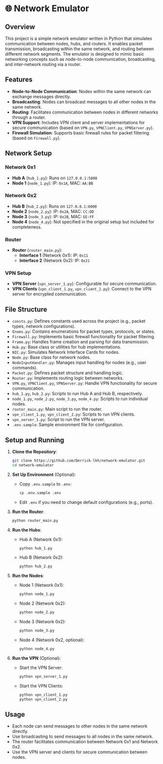 # 🌐 Network Emulator

## Overview
This project is a simple network emulator written in Python that simulates communication between nodes, hubs, and routers. It enables packet transmission, broadcasting within the same network, and routing between different network segments. The emulator is designed to mimic basic networking concepts such as node-to-node communication, broadcasting, and inter-network routing via a router.

## Features
- **Node-to-Node Communication**: Nodes within the same network can exchange messages directly.
- **Broadcasting**: Nodes can broadcast messages to all other nodes in the same network.
- **Routing**: Facilitates communication between nodes in different networks through a router.
- **VPN Support**: Includes VPN client and server implementations for secure communication (based on `VPN.py`, `VPNClient.py`, `VPNServer.py`).
- **Firewall Simulation**: Supports basic firewall rules for packet filtering (based on `Firewall.py`).

## Network Setup

### Network 0x1
- **Hub A** (`hub_1.py`): Runs on `127.0.0.1:5000`
- **Node 1** (`node_1.py`): IP: `0x1A`, MAC: `AA:BB`

### Network 0x2
- **Hub B** (`hub_2.py`): Runs on `127.0.0.1:6000`
- **Node 2** (`node_2.py`): IP: `0x2A`, MAC: `CC:DD`
- **Node 3** (`node_3.py`): IP: `0x2B`, MAC: `EE:FF`
- **Node 4** (`node_4.py`): Not specified in the original setup but included for completeness.

### Router
- **Router** (`router_main.py`):
  - **Interface 1** (Network 0x1): IP: `0x11`
  - **Interface 2** (Network 0x2): IP: `0x21`

### VPN Setup
- **VPN Server** (`vpn_server_1.py`): Configurable for secure communication.
- **VPN Clients** (`vpn_client_1.py`, `vpn_client_2.py`): Connect to the VPN server for encrypted communication.

## File Structure
- `consts.py`: Defines constants used across the project (e.g., packet types, network configurations).
- `Enums.py`: Contains enumerations for packet types, protocols, or states.
- `Firewall.py`: Implements basic firewall functionality for packet filtering.
- `Frame.py`: Handles frame creation and parsing for data transmission.
- `Hub.py`: Base class or utilities for hub implementations.
- `NIC.py`: Simulates Network Interface Cards for nodes.
- `Node.py`: Base class for network nodes.
- `NodeInputHandler.py`: Manages input handling for nodes (e.g., user commands).
- `Packet.py`: Defines packet structure and handling logic.
- `Router.py`: Implements routing logic between networks.
- `VPN.py`, `VPNClient.py`, `VPNServer.py`: Handle VPN functionality for secure communication.
- `hub_1.py`, `hub_2.py`: Scripts to run Hub A and Hub B, respectively.
- `node_1.py`, `node_2.py`, `node_3.py`, `node_4.py`: Scripts to run individual nodes.
- `router_main.py`: Main script to run the router.
- `vpn_client_1.py`, `vpn_client_2.py`: Scripts to run VPN clients.
- `vpn_server_1.py`: Script to run the VPN server.
- `.env.sample`: Sample environment file for configuration.

## Setup and Running

1. **Clone the Repository**:
   ```bash
   git clone https://github.com/Derrick-lkh/network-emulator.git
   cd network-emulator
   ```

2. **Set Up Environment** (Optional):
   - Copy `.env.sample` to `.env`:
     ```bash
     cp .env.sample .env
     ```
   - Edit `.env` if you need to change default configurations (e.g., ports).

3. **Run the Router**:
   ```bash
   python router_main.py
   ```

4. **Run the Hubs**:
   - Hub A (Network 0x1):
     ```bash
     python hub_1.py
     ```
   - Hub B (Network 0x2):
     ```bash
     python hub_2.py
     ```

5. **Run the Nodes**:
   - Node 1 (Network 0x1):
     ```bash
     python node_1.py
     ```
   - Node 2 (Network 0x2):
     ```bash
     python node_2.py
     ```
   - Node 3 (Network 0x2):
     ```bash
     python node_3.py
     ```
   - Node 4 (Network 0x2, optional):
     ```bash
     python node_4.py
     ```

6. **Run the VPN** (Optional):
   - Start the VPN Server:
     ```bash
     python vpn_server_1.py
     ```
   - Start the VPN Clients:
     ```bash
     python vpn_client_1.py
     python vpn_client_2.py
     ```

## Usage
- Each node can send messages to other nodes in the same network directly.
- Use broadcasting to send messages to all nodes in the same network.
- The router facilitates communication between Network 0x1 and Network 0x2.
- Use the VPN server and clients for secure communication between nodes.
